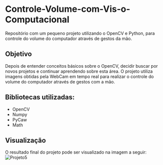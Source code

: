 # Controle-Volume-com-Vis-o-Computacional
Repositório com um pequeno projeto utilizando o OpenCV e Python, para controle do volume do computador através de gestos da mão. 

## Objetivo
Depois de entender conceitos básicos sobre o OpenCV, decidir buscar por novos projetos e continuar aprendendo sobre esta área. O projeto utiliza imagens obtidas pela WebCam em tempo real para realizar o controle do volume do computador através de gestos com a mão.

## Bibliotecas utilizadas:
- OpenCV
- Numpy
- PyCaw
- Math

## Visualização
O resultado final do projeto pode ser visualizado na imagem a seguir:
![Projeto5](https://user-images.githubusercontent.com/65053026/163693646-997d0048-45b8-4fc7-acb1-faf3e0195c14.png)
